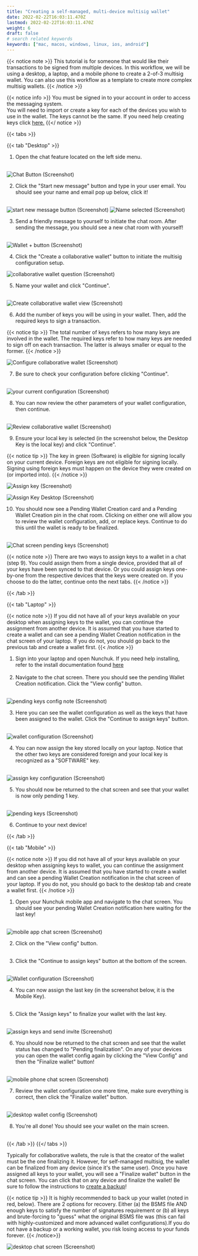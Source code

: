 ```yaml
---
title: "Creating a self-managed, multi-device multisig wallet"
date: 2022-02-22T16:03:11.470Z
lastmod: 2022-02-22T16:03:11.470Z
weight: 6
draft: false
# search related keywords
keywords: ["mac, macos, windows, linux, ios, android"]
---
```


{{< notice note >}}
This tutorial is for someone that would like their transactions to be signed from multiple devices. In this workflow, we will be using a desktop, a laptop, and a mobile phone to create a 2-of-3 multisig wallet. You can also use this workflow as a template to create more complex multisig wallets.
{{< /notice >}}

{{< notice info >}}
You must be signed in to your account in order to access the messaging system. <br/>
You will need to import or create a key for each of the devices you wish to use in the wallet. The keys cannot be the same. If you need help creating keys click <u>[here](/getting-started/createsoftwarekey/).</u>
{{</ notice >}}

{{< tabs >}}

  {{< tab "Desktop" >}}
  
1. Open the chat feature located on the left side menu. <br/><br/>
    
<img src = desktopChatButton.png
    alt = "Chat Button (Screenshot)"/>

2. Click the "Start new message" button and type in your user email. You should see your name and email pop up below, click it!<br/><br/>

<img src = desktopStartNewMessage.png
    alt = "start new message button (Screenshot)"/>
<img src = desktopNameSelected.png
    alt = "Name selected (Screenshot)"/>

3. Send a friendly message to yourself to initiate the chat room. After sending the message, you should see a new chat room with yourself!<br/><br/>

<img src = desktopJoinedChatRoom.png
    alt = "Wallet + button (Screenshot)"/>

4. Click the "Create a collaborative wallet" button to initiate the multisig configuration setup.<br/>

<img src = desktopCreateCollabWalletBttn.png
    alt = "collaborative wallet question (Screenshot)"/>

5. Name your wallet and click "Continue".<br/><br/>
    
<img src = desktopWalletName.png
    alt = "Create collaborative wallet view (Screenshot)"/>

6. Add the number of keys you will be using in your wallet. Then, add the required keys to sign a transaction.

{{< notice tip >}}
The total number of keys refers to how many keys are involved in the wallet. The required keys refer to how many keys are needed to sign off on each transaction. The latter is always smaller or equal to the former.
{{< /notice >}}

<img src = desktopWalletConfig.png
    alt = "Configure collaborative wallet (Screenshot)">


7. Be sure to check your configuration before clicking "Continue".<br/><br/>

<img src = desktopCurrentConfig.png
    alt = "your current configuration (Screenshot)">

8. You can now review the other parameters of your wallet configuration, then continue.<br/><br/>

<img src = desktopReviewWallet.png
    alt = "Review collaborative wallet (Screenshot)">


9. Ensure your local key is selected (in the screenshot below, the Desktop Key is the local key) and click "Continue".

{{< notice tip >}}
The key in green (Software) is eligible for signing locally on your current device. Foreign keys are not eligible for signing locally. Signing using foreign keys must happen on the device they were created on (or imported into).
{{< /notice >}}

<img src = desktopAssignKeys.png
    alt = "Assign key (Screenshot)">

<img src = desktopSelectKey.png
    alt = "Assign Key Desktop (Screenshot)">

10. You should now see a Pending Wallet Creation card and a Pending Wallet Creation pin in the chat room. Clicking on either one will allow you to review the wallet configuration, add, or replace keys. Continue to do this until the wallet is ready to be finalized.<br/><br/>

<img src = desktopConfigDone.png
    alt = "Chat screen pending keys (Screenshot)">

{{< notice note >}}
There are two ways to assign keys to a wallet in a chat (step 9). You could assign them from a single device, provided that all of your keys have been synced to that device. Or you could assign keys one-by-one from the respective devices that the keys were created on. If you choose to do the latter, continue onto the next tabs.
{{< /notice >}}

{{< /tab >}}

{{< tab "Laptop" >}}

{{< notice note >}}
If you did not have all of your keys available on your desktop when assigning keys to the wallet, you can continue the assignment from another device. It is assumed that you have started to create a wallet and can see a pending Wallet Creation notification in the chat screen of your laptop. If you do not, you should go back to the previous tab and create a wallet first.
{{< /notice >}}

1. Sign into your laptop and open Nunchuk. If you need help installing, refer to the install documentation found <u> [here](/getting-started/createsoftwarekey/) </u>
<br/><br/>
2. Navigate to the chat screen. There you should see the pending Wallet Creation notification. Click the "View config" button.<br/><br/>

<img src = laptopConfigNote.png
    alt = "pending keys config note (Screenshot)">

3. Here you can see the wallet configuration as well as the keys that have been assigned to the wallet. Click the "Continue to assign keys" button.<br/><br/>

<img src = laptopWalletConfig.png
    alt = "wallet configuration (Screenshot)">

4. You can now assign the key stored locally on your laptop. Notice that the other two keys are considered foreign and your local key is recognized as a "SOFTWARE" key.<br/><br/>

<img src = laptopAssignKey.png
    alt = "assign key configuration (Screenshot)">

5. You should now be returned to the chat screen and see that your wallet is now only pending 1 key.<br/><br/>

<img src = laptopPendingKeys.png
    alt = "pending keys (Screenshot)">

6. Continue to your next device!

{{< /tab >}}

{{< tab "Mobile" >}}

{{< notice note >}}
If you did not have all of your keys available on your desktop when assigning keys to wallet, you can continue the assignment from another device. It is assumed that you have started to create a wallet and can see a pending Wallet Creation notification in the chat screen of your laptop. If you do not, you should go back to the desktop tab and create a wallet first.
{{< /notice >}}

1. Open your Nunchuk mobile app and navigate to the chat screen. You should see your pending Wallet Creation notification here waiting for the last key!<br/><br/>

<img src = mobilePendingKey.png
    alt = "mobile app chat screen (Screenshot)">

2. Click on the "View config" button.<br/><br/>

3. Click the "Continue to assign keys" button at the bottom of the screen.<br/><br/>

<img src = mobileContinueAssignKeys.png
    alt = "Wallet configuration (Screenshot)">

4. You can now assign the last key (in the screenshot below, it is the Mobile Key).<br/><br/>

5. Click the "Assign keys" to finalize your wallet with the last key.<br/><br/>

<img src = mobileAssignKeysSendInvite.png
    alt = "assign keys and send invite (Screenshot)">

6. You should now be returned to the chat screen and see that the wallet status has changed to "Pending finalization". On any of your devices you can open the wallet config again by clicking the "View Config" and then the "Finalize wallet" button!<br/><br/>

<img src = mobileAllKeysAssigned.png
    alt = "mobile phone chat screen (Screenshot)">

7. Review the wallet configuration one more time, make sure everything is correct, then click the "Finalize wallet" button.<br/><br/>

<img src = desktopFinalizeWalletConfig.png
    alt = "desktop wallet config (Screenshot)">

8. You're all done! You should see your wallet on the main screen.<br/><br/>

{{< /tab >}}
{{</ tabs >}}

Typically for collaborative wallets, the rule is that the creator of the wallet must be the one finalizing it. However, for self-managed multisig, the wallet can be finalized from any device (since it's the same user). Once you have assigned all keys to your wallet, you will see a "Finalize wallet" button in the chat screen. You can click that on any device and finalize the wallet! Be sure to follow the instructions to <u>create a backup</u>!

{{< notice tip >}}
It is highly recommended to back up your wallet (noted in red, below). There are 2 options for recovery. Either (a) the BSMS file AND enough keys to satisfy the number of signatures requirement or (b) all keys and brute-forcing to "guess" what the original BSMS file was (this can fail with highly-customized and more advanced wallet configurations).If you do not have a backup or a working wallet, you risk losing access to your funds forever.
{{< /notice>}}

<img src = desktopCompletedMultiSig.png
    alt = "desktop chat screen (Screenshot)">